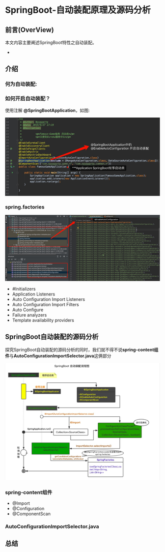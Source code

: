 # SpringBoot-自动装配原理及源码分析

## 前言(OverView)

本文内容主要阐述SpringBoot特性之自动装配。

- 

## 介绍

### 何为自动装配:


### 如何开启自动装配？

使用注解 **@SpringBootApplication**，如图:

![Image file](https://github.com/AwakenCN/Almost-Famous/blob/47b61fcb33433b5a1ff5b0c6b5821e422ab21ac8/famous-static/images/springbootApplication.png?raw=true)

### spring.factories

![Image file](https://github.com/AwakenCN/Almost-Famous/blob/3a778fa5b0d25003227e4efabd52024dfa6340f9/famous-static/images/spring-factories.png?raw=true)

- #Initializers
- Application Listeners
- Auto Configuration Import Listeners
- Auto Configuration Import Filters
- Auto Configure
- Failure analyzers
- Template availability providers

## SpringBoot自动装配的源码分析

探究SpringBoot自动装配的源码分析的同时，我们就不得不说**spring-content组件**与**AutoConfigurationImportSelector.java**这俩部分

![AutoConfiguration自动装配流程图](https://github.com/AwakenCN/Almost-Famous/blob/195d3e1c1de51938971cfb22635279a7ccf6800a/famous-static/images/autoConfiguration-process.png?raw=true)

### spring-content组件

- @Import
- @Configuration
- @ComponentScan


### AutoConfigurationImportSelector.java



## 总结


























